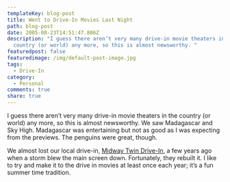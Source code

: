 ```yaml
---
templateKey: blog-post
title: Went to Drive-In Movies Last Night
path: blog-post
date: 2005-08-23T14:51:47.806Z
description: "I guess there aren’t very many drive-in movie theaters in the
  country (or world) any more, so this is almost newsworthy. "
featuredpost: false
featuredimage: /img/default-post-image.jpg
tags:
  - Drive-In
category:
  - Personal
comments: true
share: true
---
```


I guess there aren’t very many drive-in movie theaters in the country (or world) any more, so this is almost newsworthy. We saw Madagascar and Sky High. Madagascar was entertaining but not as good as I was expecting from the previews. The penguins were great, though.

We almost lost our local drive-in, [Midway Twin Drive-In](http://www.lakemetro.com/funflick/midway2.html), a few years ago when a storm blew the main screen down. Fortunately, they rebuilt it. I like to try and make it to the drive in movies at least once each year; it’s a fun summer time tradition.
